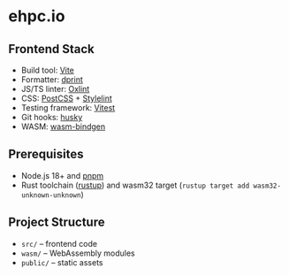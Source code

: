 # ehpc.io

## Frontend Stack

- Build tool: [Vite](https://vite.dev/)
- Formatter: [dprint](https://dprint.dev/)
- JS/TS linter: [Oxlint](https://oxc.rs/)
- CSS: [PostCSS](https://postcss.org/) + [Stylelint](https://stylelint.io/)
- Testing framework: [Vitest](https://vitest.dev/)
- Git hooks: [husky](https://typicode.github.io/husky/)
- WASM: [wasm-bindgen](https://wasm-bindgen.github.io/wasm-bindgen/)

## Prerequisites

- Node.js 18+ and [pnpm](https://pnpm.io/)
- Rust toolchain ([rustup](https://rustup.rs/)) and wasm32 target
  (`rustup target add wasm32-unknown-unknown`)

## Project Structure

- `src/` – frontend code
- `wasm/` – WebAssembly modules
- `public/` – static assets
